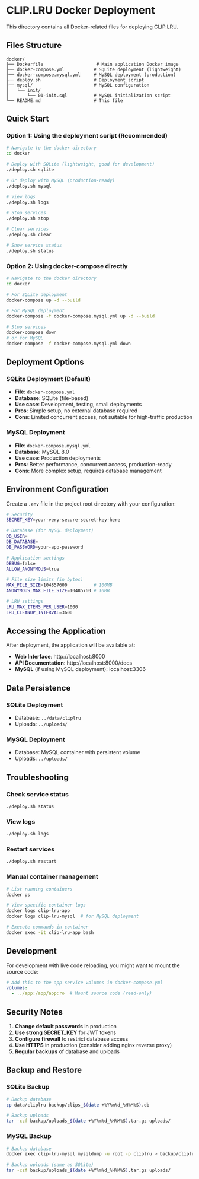 # CLIP.LRU Docker Deployment

This directory contains all Docker-related files for deploying CLIP.LRU.

## Files Structure

```
docker/
├── Dockerfile                    # Main application Docker image
├── docker-compose.yml           # SQLite deployment (lightweight)
├── docker-compose.mysql.yml     # MySQL deployment (production)
├── deploy.sh                    # Deployment script
├── mysql/                       # MySQL configuration
│   └── init/
│       └── 01-init.sql          # MySQL initialization script
└── README.md                    # This file
```

## Quick Start

### Option 1: Using the deployment script (Recommended)

```bash
# Navigate to the docker directory
cd docker

# Deploy with SQLite (lightweight, good for development)
./deploy.sh sqlite

# Or deploy with MySQL (production-ready)
./deploy.sh mysql

# View logs
./deploy.sh logs

# Stop services
./deploy.sh stop

# Clear services
./deploy.sh clear

# Show service status
./deploy.sh status
```

### Option 2: Using docker-compose directly

```bash
# Navigate to the docker directory
cd docker

# For SQLite deployment
docker-compose up -d --build

# For MySQL deployment
docker-compose -f docker-compose.mysql.yml up -d --build

# Stop services
docker-compose down
# or for MySQL
docker-compose -f docker-compose.mysql.yml down
```

## Deployment Options

### SQLite Deployment (Default)
- **File**: `docker-compose.yml`
- **Database**: SQLite (file-based)
- **Use case**: Development, testing, small deployments
- **Pros**: Simple setup, no external database required
- **Cons**: Limited concurrent access, not suitable for high-traffic production

### MySQL Deployment
- **File**: `docker-compose.mysql.yml`
- **Database**: MySQL 8.0
- **Use case**: Production deployments
- **Pros**: Better performance, concurrent access, production-ready
- **Cons**: More complex setup, requires database management

## Environment Configuration

Create a `.env` file in the project root directory with your configuration:

```bash
# Security
SECRET_KEY=your-very-secure-secret-key-here

# Database (for MySQL deployment)
DB_USER=
DB_DATABASE=
DB_PASSWORD=your-app-password

# Application settings
DEBUG=false
ALLOW_ANONYMOUS=true

# File size limits (in bytes)
MAX_FILE_SIZE=104857600          # 100MB
ANONYMOUS_MAX_FILE_SIZE=10485760 # 10MB

# LRU settings
LRU_MAX_ITEMS_PER_USER=1000
LRU_CLEANUP_INTERVAL=3600
```

## Accessing the Application

After deployment, the application will be available at:

- **Web Interface**: http://localhost:8000
- **API Documentation**: http://localhost:8000/docs
- **MySQL** (if using MySQL deployment): localhost:3306

## Data Persistence

### SQLite Deployment
- Database: `../data/cliplru`
- Uploads: `../uploads/`

### MySQL Deployment
- Database: MySQL container with persistent volume
- Uploads: `../uploads/`

## Troubleshooting

### Check service status
```bash
./deploy.sh status
```

### View logs
```bash
./deploy.sh logs
```

### Restart services
```bash
./deploy.sh restart
```

### Manual container management
```bash
# List running containers
docker ps

# View specific container logs
docker logs clip-lru-app
docker logs clip-lru-mysql  # for MySQL deployment

# Execute commands in container
docker exec -it clip-lru-app bash
```

## Development

For development with live code reloading, you might want to mount the source code:

```yaml
# Add this to the app service volumes in docker-compose.yml
volumes:
  - ../app:/app/app:ro  # Mount source code (read-only)
```

## Security Notes

1. **Change default passwords** in production
2. **Use strong SECRET_KEY** for JWT tokens
3. **Configure firewall** to restrict database access
4. **Use HTTPS** in production (consider adding nginx reverse proxy)
5. **Regular backups** of database and uploads

## Backup and Restore

### SQLite Backup
```bash
# Backup database
cp data/cliplru backup/clips_$(date +%Y%m%d_%H%M%S).db

# Backup uploads
tar -czf backup/uploads_$(date +%Y%m%d_%H%M%S).tar.gz uploads/
```

### MySQL Backup
```bash
# Backup database
docker exec clip-lru-mysql mysqldump -u root -p cliplru > backup/cliplru_$(date +%Y%m%d_%H%M%S).sql

# Backup uploads (same as SQLite)
tar -czf backup/uploads_$(date +%Y%m%d_%H%M%S).tar.gz uploads/
```
